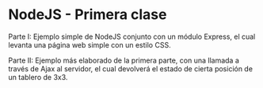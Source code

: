 NodeJS - Primera clase
==========

Parte I: Ejemplo simple de NodeJS conjunto con un módulo Express, el cual levanta una página web simple con un estilo CSS.

Parte II: Ejemplo más elaborado de la primera parte, con una llamada a través de Ajax al servidor, el cual devolverá el estado de cierta posición de un tablero de 3x3.